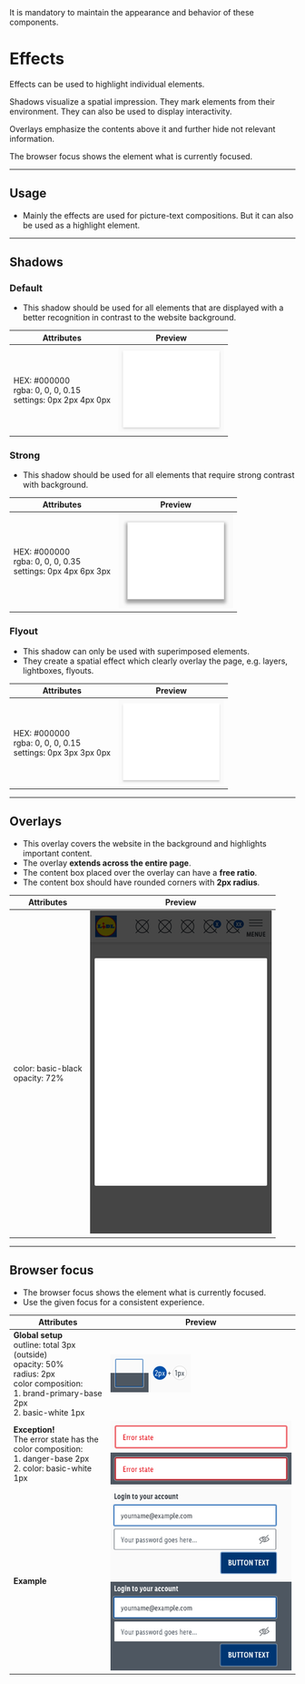 <AlertWarning alertHeadline="Not modifiable">
It is mandatory to maintain the appearance and behavior of these components.
</AlertWarning>

# Effects

Effects can be used to highlight individual elements.

Shadows visualize a spatial impression. They mark elements from their environment. They can also be used to display interactivity.

Overlays emphasize the contents above it and further hide not relevant information.

The browser focus shows the element what is currently focused.

---

## Usage

- Mainly the effects are used for picture-text compositions. But it can also be used as a highlight element.

---

## Shadows

### Default

- This shadow should be used for all elements that are displayed with a better recognition in contrast to the website background.

| Attributes | Preview |
|---|---|
| HEX: #000000<br>rgba: 0, 0, 0, 0.15<br>settings: 0px 2px 4px 0px | ![shadow: default](assets/shadow-default@1x.png) |

### Strong

- This shadow should be used for all elements that require strong contrast with background.

| Attributes | Preview |
|---|---|
| HEX: #000000<br>rgba: 0, 0, 0, 0.35<br>settings: 0px 4px 6px 3px | ![shadow: strong](assets/shadow-strong@1x.png) |

### Flyout

- This shadow can only be used with superimposed elements.
- They create a spatial effect  which clearly overlay the page, e.g. layers, lightboxes, flyouts.

| Attributes | Preview |
|---|---|
| HEX: #000000<br>rgba: 0, 0, 0, 0.15<br>settings: 0px 3px 3px 0px | ![shadow: flyout](assets/shadow-default-flyout@1x.png) |

---

## Overlays

- This overlay covers the website in the background and highlights important content.
- The overlay **extends across the entire page**.
- The content box placed over the overlay can have a **free ratio**.
- The content box should have rounded corners with **2px radius**.

| Attributes | Preview |
|---|---|
| color: basic-black <br> opacity: 72% | ![overlay](assets/overlay@1x.png) |

---

## Browser focus

- The browser focus shows the element what is currently focused.
- Use the given focus for a consistent experience.

| Attributes | Preview |
|---|---|
| **Global setup**<br>outline: total 3px (outside)<br>opacity: 50% <br>radius: 2px<br>color composition: <br>1. brand-primary-base 2px <br>2. basic-white 1px | ![browser focus default](assets/browser-focus-default@1x.png) |
| **Exception!** <br> The error state has the <br>color composition: <br>1. danger-base 2px<br>2. color: basic-white 1px| ![browser focus error](assets/browser-focus-error@1x.png) |
| **Example**<br> | ![browser focus example](assets/browser-focus-example@1x.png) |

